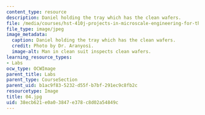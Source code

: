 ```yaml
---
content_type: resource
description: Daniel holding the tray which has the clean wafers.
file: /media/courses/hst-410j-projects-in-microscale-engineering-for-the-life-sciences-spring-2007/38ecb621e0a03847e378c8d02a54849c_04.jpg
file_type: image/jpeg
image_metadata:
  caption: Daniel holding the tray which has the clean wafers.
  credit: Photo by Dr. Aranyosi.
  image-alt: Man in clean suit inspects clean wafers.
learning_resource_types:
- Labs
ocw_type: OCWImage
parent_title: Labs
parent_type: CourseSection
parent_uid: b1ac9f83-5232-d55f-b7bf-291ec9c8fb2c
resourcetype: Image
title: 04.jpg
uid: 38ecb621-e0a0-3847-e378-c8d02a54849c
---
```


